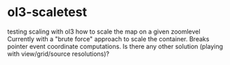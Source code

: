 # ol3-scaletest
testing scaling with ol3
how to scale the map on a given zoomlevel
Currently with a "brute force" approach to scale the container.
Breaks pointer event coordinate computations.
Is there any other solution (playing with view/grid/source resolutions)?

